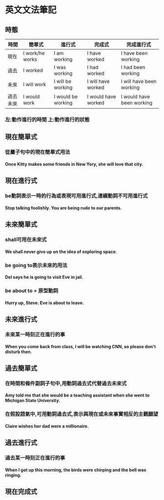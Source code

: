 # 英文文法筆記
## 時態
|  時間   | 簡單式  | 進行式   | 完成式  | 完成進行式  |
|  ----   | ----  | ----   | ----  | ----  |
| 現在    | I work/he works | I am working  | I have worked | I have been working |
| 過去    | I worked | I was working | I had worked | I had been working |
| 未來    | I will work | I will be working  | I will have worked | I will have been working |
| 過去未來| I would work | I would be working  | I would have worked | I would have been working |

### 左:動作進行的時間 上:動作進行的狀態

## 現在簡單式
### 從屬子句中的現在簡單式用法
#### Once Kitty makes some friends in New Yory, she will love that city.
## 現在進行式
### be動詞表示一時的行為或表現可用進行式,連綴動詞不可用進行式
#### Stop talking foolishly. You are being rude to our parents.
## 未來簡單式
### shall可用在未來式
#### We shall never give up on the idea of exploring space.
### be going to表示未來的用法
#### Del says he is going to visit Eve in jail.
### be about to + 原型動詞
#### Hurry up, Steve. Eve is about to leave.
## 未來進行式
### 未來某一時刻正在進行的事
#### When you come back from class, I will be watching CNN, so please don't disturb then.
## 過去簡單式
### 在時間和條件副詞子句中,用動詞過去式代替過去未來式
#### Amy told me that she would be a teaching assistant when she went to Michigan State University.
### 在假設語氣中,可用動詞過去式,表示與現在或未來事實相反的主觀願望
#### Claire wishes her dad were a millionaire.
## 過去進行式
### 過去某一時刻正在進行的事
#### When I got up this morning, the birds were chirping and the bell was ringing.
## 現在完成式





